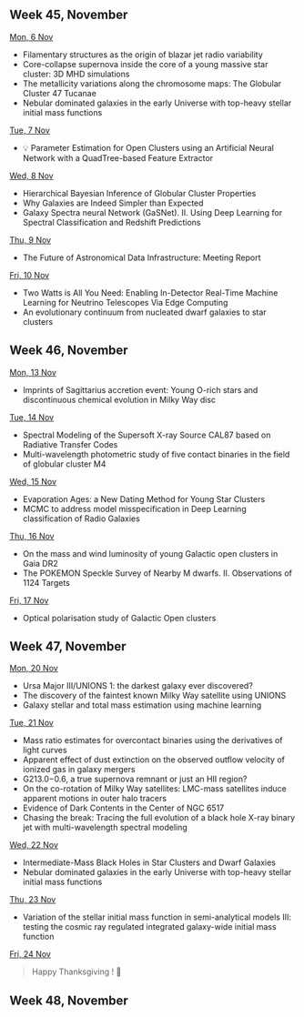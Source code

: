 ## Week 45, November
[Mon, 6 Nov](11-November.md#mon-6-nov)
- Filamentary structures as the origin of blazar jet radio variability
- Core-collapse supernova inside the core of a young massive star cluster: 3D MHD simulations
- The metallicity variations along the chromosome maps: The Globular Cluster 47 Tucanae
- Nebular dominated galaxies in the early Universe with top-heavy stellar initial mass functions

[Tue, 7 Nov](11-November.md#tue-7-nov)
- 💡 Parameter Estimation for Open Clusters using an Artificial Neural Network with a QuadTree-based Feature Extractor

[Wed, 8 Nov](11-November.md#wed-8-nov)
- Hierarchical Bayesian Inference of Globular Cluster Properties
- Why Galaxies are Indeed Simpler than Expected
- Galaxy Spectra neural Network (GaSNet). II. Using Deep Learning for Spectral Classification and Redshift Predictions

[Thu, 9 Nov](11-November.md#thu-9-nov)
- The Future of Astronomical Data Infrastructure: Meeting Report

[Fri, 10 Nov](11-November.md#fri-10-nov)
- Two Watts is All You Need: Enabling In-Detector Real-Time Machine Learning for Neutrino Telescopes Via Edge Computing
- An evolutionary continuum from nucleated dwarf galaxies to star clusters

## Week 46, November
[Mon, 13 Nov](11-November.md#mon-13-nov)
- Imprints of Sagittarius accretion event: Young O-rich stars and discontinuous chemical evolution in Milky Way disc

[Tue, 14 Nov](11-November.md#tue-14-nov)
- Spectral Modeling of the Supersoft X-ray Source CAL87 based on Radiative Transfer Codes
- Multi-wavelength photometric study of five contact binaries in the field of globular cluster M4

[Wed, 15 Nov](11-November.md#wed-15-nov)
- Evaporation Ages: a New Dating Method for Young Star Clusters
- MCMC to address model misspecification in Deep Learning classification of Radio Galaxies

[Thu, 16 Nov](11-November.md#thu-16-nov)
- On the mass and wind luminosity of young Galactic open clusters in Gaia DR2
- The POKEMON Speckle Survey of Nearby M dwarfs. II. Observations of 1124 Targets

[Fri, 17 Nov](11-November.md#fri-17-nov)
- Optical polarisation study of Galactic Open clusters

## Week 47, November
[Mon, 20 Nov](11-November.md#mon-20-nov)
- Ursa Major III/UNIONS 1: the darkest galaxy ever discovered?
- The discovery of the faintest known Milky Way satellite using UNIONS
- Galaxy stellar and total mass estimation using machine learning

[Tue, 21 Nov](11-November.md#tue-21-nov)
- Mass ratio estimates for overcontact binaries using the derivatives of light curves
- Apparent effect of dust extinction on the observed outflow velocity of ionized gas in galaxy mergers
- G213.0−0.6, a true supernova remnant or just an HII region?
- On the co-rotation of Milky Way satellites: LMC-mass satellites induce apparent motions in outer halo tracers
- Evidence of Dark Contents in the Center of NGC 6517
- Chasing the break: Tracing the full evolution of a black hole X-ray binary jet with multi-wavelength spectral modeling

[Wed, 22 Nov](11-November.md#wed-22-nov)
- Intermediate-Mass Black Holes in Star Clusters and Dwarf Galaxies
- Nebular dominated galaxies in the early Universe with top-heavy stellar initial mass functions

[Thu, 23 Nov](11-November.md#thu-23-nov)
- Variation of the stellar initial mass function in semi-analytical models III: testing the cosmic ray regulated integrated galaxy-wide initial mass function

[Fri, 24 Nov](11-November.md#fri-24-nov)
>Happy Thanksgiving ! 🎃

## Week 48, November
